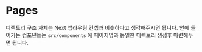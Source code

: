 # Pages

디렉토리 구조 자체는 Next 앱라우팅 컨셉과 비슷하다고 생각해주시면 됩니다.
안에 들어가는 컴포넌트는 `src/components` 에 페이지명과 동일한 디렉토리 생성후 마련해두면 됩니다.